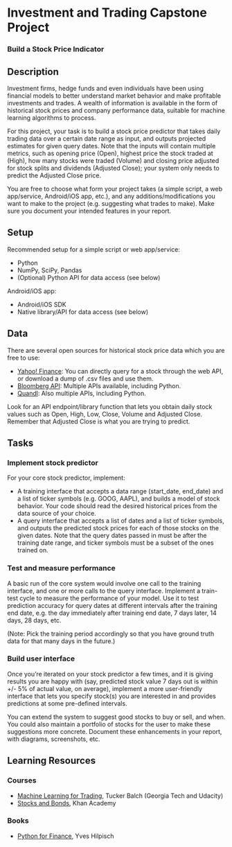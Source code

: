 # Investment and Trading Capstone Project
### Build a Stock Price Indicator

## Description
Investment firms, hedge funds and even individuals have been using financial models to better understand market behavior and make profitable investments and trades. A wealth of information is available in the form of historical stock prices and company performance data, suitable for machine learning algorithms to process.


For this project, your task is to build a stock price predictor that takes daily trading data over a certain date range as input, and outputs projected estimates for given query dates. Note that the inputs will contain multiple metrics, such as opening price (Open), highest price the stock traded at (High), how many stocks were traded (Volume) and closing price adjusted for stock splits and dividends (Adjusted Close); your system only needs to predict the Adjusted Close price.


You are free to choose what form your project takes (a simple script, a web app/service, Android/iOS app, etc.), and any additions/modifications you want to make to the project (e.g. suggesting what trades to make). Make sure you document your intended features in your report.

## Setup
Recommended setup for a simple script or web app/service:

* Python
* NumPy, SciPy, Pandas
* (Optional) Python API for data access (see below)

Android/iOS app:

* Android/iOS SDK
* Native library/API for data access (see below)

## Data
There are several open sources for historical stock price data which you are free to use:

- [Yahoo! Finance](http://finance.yahoo.com/): You can directly query for a stock through the web API, or download a dump of .csv files and use them.
- [Bloomberg API](https://www.bloomberg.com/professional/support/api-library/): Multiple APIs available, including Python.
- [Quandl](https://www.quandl.com/home-v3): Also multiple APIs, including Python.

Look for an API endpoint/library function that lets you obtain daily stock values such as Open, High, Low, Close, Volume and Adjusted Close. Remember that Adjusted Close is what you are trying to predict.

## Tasks
### Implement stock predictor
For your core stock predictor, implement:

- A training interface that accepts a data range (start_date, end_date) and a list of ticker symbols (e.g. GOOG, AAPL), and builds a model of stock behavior. Your code should read the desired historical prices from the data source of your choice.
- A query interface that accepts a list of dates and a list of ticker symbols, and outputs the predicted stock prices for each of those stocks on the given dates. Note that the query dates passed in must be after the training date range, and ticker symbols must be a subset of the ones trained on.

### Test and measure performance
A basic run of the core system would involve one call to the training interface, and one or more calls to the query interface. Implement a train-test cycle to measure the performance of your model. Use it to test prediction accuracy for query dates at different intervals after the training end date, e.g. the day immediately after training end date, 7 days later, 14 days, 28 days, etc.

(Note: Pick the training period accordingly so that you have ground truth data for that many days in the future.)

### Build user interface
Once you’re iterated on your stock predictor a few times, and it is giving results you are happy with (say, predicted stock value 7 days out is within +/- 5% of actual value, on average), implement a more user-friendly interface that lets you specify stock(s) you are interested in and provides predictions at some pre-defined intervals.


You can extend the system to suggest good stocks to buy or sell, and when. You could also maintain a portfolio of stocks for the user to make these suggestions more concrete. Document these enhancements in your report, with diagrams, screenshots, etc.


## Learning Resources
### Courses
- [Machine Learning for Trading](https://www.udacity.com/course/machine-learning-for-trading--ud501), Tucker Balch (Georgia Tech and Udacity)
- [Stocks and Bonds](https://www.khanacademy.org/economics-finance-domain/core-finance/stock-and-bonds), Khan Academy

### Books
- [Python for Finance](http://python-for-finance.com/), Yves Hilpisch
